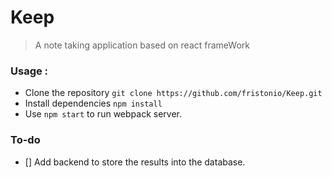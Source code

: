 # Keep
> A note taking application based on react frameWork

### Usage :
* Clone the repository `git clone https://github.com/fristonio/Keep.git`
* Install dependencies `npm install`
* Use `npm start` to run webpack server.

### To-do
- [] Add backend to store the results into the database.